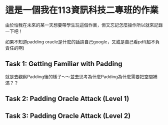 # 這是一個我在113資訊科技二專班的作業
<p>
    由於怕我在未來的某一天想要帶學生玩這個作業，但又忘記怎麼操作所以就來記錄一下吧！
</p>
<p>
    如果不知道padding oracle是什麼的話請自己google，又或是自己看pdf(超不負責任的啊) 
</p>

## Task 1: Getting Familiar with Padding
<p>
    就是去觀察Padding後的樣子～～並去思考為什麼Padding為什麼需要把空間補滿？？
</p>
    
## Task 2: Padding Oracle Attack (Level 1)
<p>
    
</p>

## Task 3: Padding Oracle Attack (Level 2)
<p>
    
</p>